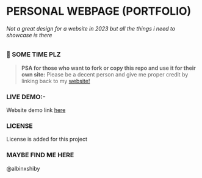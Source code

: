  # PERSONAL WEBPAGE (PORTFOLIO)
 ###### Not a great design for a website in 2023 but all the things i need to showcase is there

 ### 📢 SOME TIME PLZ
 > **PSA for those who want to fork or copy this repo and use it for their own site:**
 > Please be a decent person and give me proper credit by linking back to my [website!](https://albinxshiby.github.io)

 ### LIVE DEMO:-
 Website demo link [here](https://albinxshiby.github.io)

 ### LICENSE
 License is added for this project
 
 ### MAYBE FIND ME HERE
 @albinxshiby
